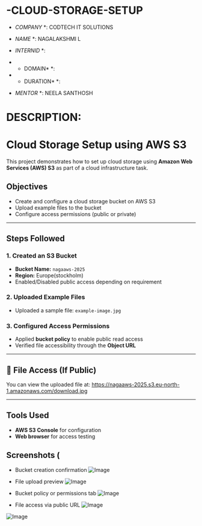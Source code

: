 # -CLOUD-STORAGE-SETUP

* *COMPANY* *: CODTECH IT SOLUTIONS

* *NAME* *: NAGALAKSHMI L

* *INTERNID* *:

* * DOMAIN* *:

* * DURATION* *:

* *MENTOR* *: NEELA SANTHOSH

# DESCRIPTION:

# Cloud Storage Setup using AWS S3
This project demonstrates how to set up cloud storage using **Amazon Web Services (AWS) S3** as part of a cloud infrastructure task.

##  Objectives
- Create and configure a cloud storage bucket on AWS S3
- Upload example files to the bucket
- Configure access permissions (public or private)

---

## Steps Followed

### 1. Created an S3 Bucket
- **Bucket Name:** `nagaaws-2025`
- **Region:** Europe(stockholm)
- Enabled/Disabled public access depending on requirement

### 2. Uploaded Example Files
- Uploaded a sample file: `example-image.jpg`

### 3. Configured Access Permissions
- Applied **bucket policy** to enable public read access 
- Verified file accessibility through the **Object URL**

---

## 🔗 File Access (If Public)
You can view the uploaded file at:
https://nagaaws-2025.s3.eu-north-1.amazonaws.com/download.jpg

---

##  Tools Used
- **AWS S3 Console** for configuration
- **Web browser** for access testing

## Screenshots (
- Bucket creation confirmation
  ![Image](https://github.com/user-attachments/assets/5c0a7f56-c956-4eca-ae39-adada2daecc1)

- File upload preview
   ![Image](https://github.com/user-attachments/assets/cb1c15b5-e3be-406f-83d0-e92517695b82)

- Bucket policy or permissions tab
   ![Image](https://github.com/user-attachments/assets/cd72a4c7-2c7f-41d8-a410-bea000764724)

- File access via public URL
   ![Image](https://github.com/user-attachments/assets/b534ff68-8827-418a-bab8-f414c73c87ed) 

![Image](https://github.com/user-attachments/assets/2c6aa0fc-c46a-4c44-9113-0f6c9a5261fc)

